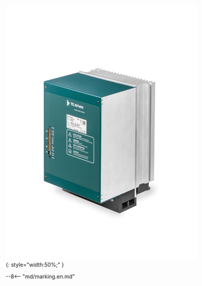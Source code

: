 ![TGS-560-50/100 pic](../../../../source/img/photo_TGS-560-50_100.webp){: style="width:50%;" }

--8<-- "md/marking.en.md"
